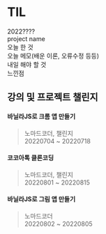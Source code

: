 # TIL
2022????  
project name  
오늘 한 것   
오늘 메모(배운 이론, 오류수정 등등)  
내일 해야 할 것  
느낀점  

강의 및 프로젝트 챌린지
---
#### 바닐라JS로 크롬 앱 만들기   
> 노마드코더, 챌린지   
> 20220704 ~ 20220718   

#### 코코아톡 클론코딩   
> 노마드코더, 챌린지   
> 20220801 ~ 20220815

#### 바닐라JS로 그림 앱 만들기   
> 노마드코더   
> 20220802 ~ 20220805

